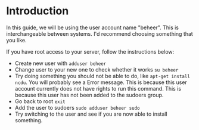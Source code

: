 # Introduction

In this guide, we will be using the user account name "beheer". This is interchangeable between systems. I'd recommend choosing something that you like.

If you have root access to your server, follow the instructions below:

* Create new user with `adduser beheer`
* Change user to your new one to check whether it works `su beheer` 
* Try doing something you should not be able to do, like `apt-get install ncdu`. You will probably see a Error message. This is because this user account currently does not have rights to run this command. This is because this user has not been added to the sudoers group.
* Go back to root `exit` 
* Add the user to sudoers `sudo adduser beheer sudo`
* Try switching to the user and see if you are now able to install something.



